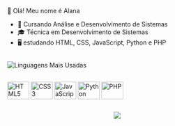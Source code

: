  👋 Olá! Meu nome é Alana

- 🌱 Cursando Análise e Desenvolvimento de Sistemas 
- 🎓 Técnica em Desenvolvimento de Sistemas
- 🖥️ estudando HTML, CSS, JavaScript, Python e PHP 
  
## 
![Linguagens Mais Usadas](https://github-readme-stats.vercel.app/api/top-langs/?username=maastqz&layout=compact&langs_count=6&theme=merko)
##   
<div style="display: inline_block">
  <img align="center" alt="HTML5" height="40" width="50" src="https://cdn.jsdelivr.net/gh/devicons/devicon/icons/html5/html5-original.svg">
  <img align="center" alt="CSS3" height="40" width="50" src="https://cdn.jsdelivr.net/gh/devicons/devicon/icons/css3/css3-original.svg">
  <img align="center" alt="JavaScript" height="40" width="50" src="https://cdn.jsdelivr.net/gh/devicons/devicon/icons/javascript/javascript-original.svg">
  <img align="center" alt="Python" height="40" width="50" src="https://cdn.jsdelivr.net/gh/devicons/devicon/icons/python/python-original.svg">
  <img align="center" alt="PHP" height="40" width="50" src="https://cdn.jsdelivr.net/gh/devicons/devicon/icons/php/php-original.svg">
</div> 

##
<div align="center">
  <a href="https://www.linkedin.com/in/alana-sales-992142307/" target="_blank"> <img src="https://img.shields.io/badge/LinkedIn-0077B5?style=for-the-badge&logo=linkedin&logoColor=white" target="_blank"></a>
</div>
